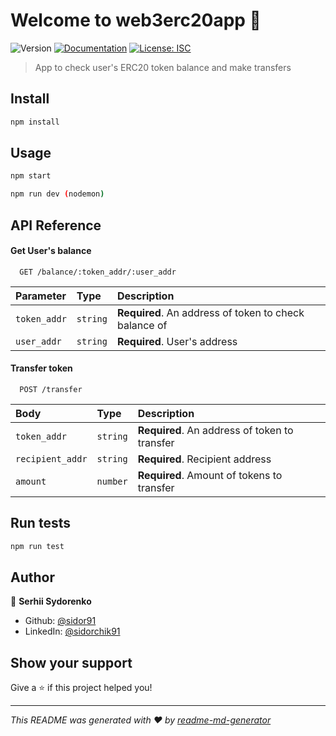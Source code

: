 # Welcome to web3erc20app 👋
![Version](https://img.shields.io/badge/version-1.0.0-blue.svg?cacheSeconds=2592000)
[![Documentation](https://img.shields.io/badge/documentation-yes-brightgreen.svg)](https://github.com/sidor91/web3Erc20App/blob/main/README.md)
[![License: ISC](https://img.shields.io/github/license/sidor91/web3erc20app)](#)

> App to check user's ERC20 token balance and make transfers

## Install

```sh
npm install
```

## Usage

```sh
npm start
```
```sh
npm run dev (nodemon)
```

## API Reference

#### Get User's balance

```http
  GET /balance/:token_addr/:user_addr
```

| Parameter | Type     | Description                |
| :-------- | :------- | :------------------------- |
| `token_addr` | `string` | **Required**. An address of token to check balance of |
| `user_addr` | `string` | **Required**. User's address |


#### Transfer token 

```http
  POST /transfer
```

| Body | Type     | Description                       |
| :-------- | :------- | :-------------------------------- |
| `token_addr`      | `string` | **Required**. An address of token to transfer |
| `recipient_addr`      | `string` | **Required**. Recipient address |
| `amount`      | `number` | **Required**. Amount of tokens to transfer |


## Run tests

```sh
npm run test
```

## Author

👤 **Serhii Sydorenko**

* Github: [@sidor91](https://github.com/sidor91)
* LinkedIn: [@sidorchik91](https://linkedin.com/in/sidorchik91)

## Show your support

Give a ⭐️ if this project helped you!


***
_This README was generated with ❤️ by [readme-md-generator](https://github.com/kefranabg/readme-md-generator)_